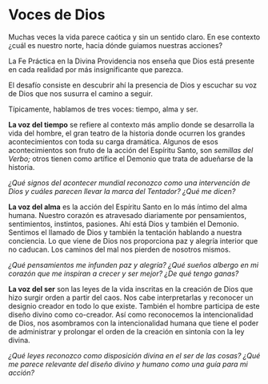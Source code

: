 # Voces de Dios

Muchas veces la vida parece caótica y sin un sentido claro. En ese contexto ¿cuál es nuestro norte, hacia dónde guiamos nuestras acciones?

La Fe Práctica en la Divina Providencia nos enseña que Dios está presente en cada realidad por más insignificante que parezca.

El desafío consiste en descubrir ahí la presencia de Dios y escuchar su voz de Dios que nos susurra el camino a seguir.

Típicamente, hablamos de tres voces: tiempo, alma y ser.

**La voz del tiempo** se refiere al contexto más amplio donde se desarrolla la vida del hombre, el gran teatro de la historia donde ocurren los grandes acontecimientos con toda su carga dramática. Algunos de esos acontecimientos son fruto de la acción del Espíritu Santo, son _semillas del Verbo;_ otros tienen como artífice el Demonio que trata de adueñarse de la historia.

_¿Qué signos del acontecer mundial reconozco como una intervención de Dios y cuáles parecen llevar la marca del Tentador? ¿Qué me dicen?_

**La voz del alma** es la acción del Espíritu Santo en lo más íntimo del alma humana. Nuestro corazón es atravesado diariamente por pensamientos, sentimientos, instintos, pasiones. Ahí está Dios y también el Demonio. Sentimos el llamado de Dios y también la tentación hablando a nuestra conciencia. Lo que viene de Dios nos proporciona paz y alegría interior que no caducan. Los caminos del mal nos pierden de nosotros mismos.

_¿Qué pensamientos me infunden paz y alegría? ¿Qué sueños albergo en mi corazón que me inspiran a crecer y ser mejor? ¿De qué tengo ganas?_

**La voz del ser** son las leyes de la vida inscritas en la creación de Dios que hizo surgir orden a partir del caos. Nos cabe interpretarlas y reconocer un designio creador en todo lo que existe. También el hombre participa de este diseño divino como co-creador. Así como reconocemos la intencionalidad de Dios, nos asombramos con la intencionalidad humana que tiene el poder de administrar y prolongar el orden de la creación en sintonía con la ley divina.

_¿Qué leyes reconozco como disposición divina en el ser de las cosas? ¿Qué me parece relevante del diseño divino y humano como una guía para mi acción?_

